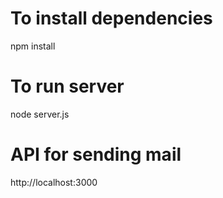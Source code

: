 # To install dependencies
  npm install
# To run server
  node server.js
# API for sending mail
  http://localhost:3000
  
